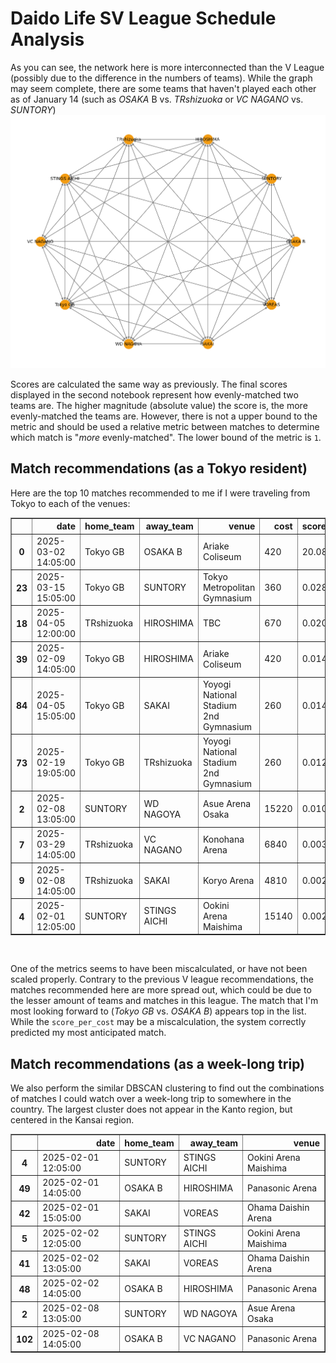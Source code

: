 # Daido Life SV League Schedule Analysis

As you can see, the network here is more interconnected than the V League (possibly due to the difference in the numbers of teams). While the graph may seem complete, there are some teams that haven't played each other as of January 14 (such as *OSAKA* B vs. *TRshizuoka* or *VC NAGANO* vs. *SUNTORY*)
![sv_league_network.png](images/sv_league_network_jan13.png)

Scores are calculated the same way as previously. The final scores displayed in the second notebook represent how evenly-matched two teams are. The higher magnitude (absolute value) the score is, the more evenly-matched the teams are. However, there is not a upper bound to the metric and should be used a relative metric between matches to determine which match is "*more* evenly-matched". The lower bound of the metric is `1`.

## Match recommendations (as a Tokyo resident)

Here are the top 10 matches recommended to me if I were traveling from Tokyo to each of the venues:
<table border="1" class="dataframe">
  <thead>
    <tr style="text-align: right;">
      <th></th>
      <th>date</th>
      <th>home_team</th>
      <th>away_team</th>
      <th>venue</th>
      <th>cost</th>
      <th>score_per_cost</th>
    </tr>
  </thead>
  <tbody>
    <tr>
      <th>0</th>
      <td>2025-03-02 14:05:00</td>
      <td>Tokyo GB</td>
      <td>OSAKA B</td>
      <td>Ariake Coliseum</td>
      <td>420</td>
      <td>20.085205</td>
    </tr>
    <tr>
      <th>23</th>
      <td>2025-03-15 15:05:00</td>
      <td>Tokyo GB</td>
      <td>SUNTORY</td>
      <td>Tokyo Metropolitan Gymnasium</td>
      <td>360</td>
      <td>0.028028</td>
    </tr>
    <tr>
      <th>18</th>
      <td>2025-04-05 12:00:00</td>
      <td>TRshizuoka</td>
      <td>HIROSHIMA</td>
      <td>TBC</td>
      <td>670</td>
      <td>0.020368</td>
    </tr>
    <tr>
      <th>39</th>
      <td>2025-02-09 14:05:00</td>
      <td>Tokyo GB</td>
      <td>HIROSHIMA</td>
      <td>Ariake Coliseum</td>
      <td>420</td>
      <td>0.014401</td>
    </tr>
    <tr>
      <th>84</th>
      <td>2025-04-05 15:05:00</td>
      <td>Tokyo GB</td>
      <td>SAKAI</td>
      <td>Yoyogi National Stadium 2nd Gymnasium</td>
      <td>260</td>
      <td>0.014328</td>
    </tr>
    <tr>
      <th>73</th>
      <td>2025-02-19 19:05:00</td>
      <td>Tokyo GB</td>
      <td>TRshizuoka</td>
      <td>Yoyogi National Stadium 2nd Gymnasium</td>
      <td>260</td>
      <td>0.012193</td>
    </tr>
    <tr>
      <th>2</th>
      <td>2025-02-08 13:05:00</td>
      <td>SUNTORY</td>
      <td>WD NAGOYA</td>
      <td>Asue Arena Osaka</td>
      <td>15220</td>
      <td>0.010849</td>
    </tr>
    <tr>
      <th>7</th>
      <td>2025-03-29 14:05:00</td>
      <td>TRshizuoka</td>
      <td>VC NAGANO</td>
      <td>Konohana Arena</td>
      <td>6840</td>
      <td>0.003065</td>
    </tr>
    <tr>
      <th>9</th>
      <td>2025-02-08 14:05:00</td>
      <td>TRshizuoka</td>
      <td>SAKAI</td>
      <td>Koryo Arena</td>
      <td>4810</td>
      <td>0.002552</td>
    </tr>
    <tr>
      <th>4</th>
      <td>2025-02-01 12:05:00</td>
      <td>SUNTORY</td>
      <td>STINGS AICHI</td>
      <td>Ookini Arena Maishima</td>
      <td>15140</td>
      <td>0.002508</td>
    </tr>
  </tbody>
</table><br>

One of the metrics seems to have been miscalculated, or have not been scaled properly. Contrary to the previous V league recommendations, the matches recommended here are more spread out, which could be due to the lesser amount of teams and matches in this league. The match that I'm most looking forward to (<i>Tokyo GB</i> vs. <i>OSAKA B</i>) appears top in the list. While the `score_per_cost` may be a miscalculation, the system correctly predicted my most anticipated match.

## Match recommendations (as a week-long trip)

We also perform the similar DBSCAN clustering to find out the combinations of matches I could watch over a week-long trip to somewhere in the country. The largest cluster does not appear in the Kanto region, but centered in the Kansai region.

<table border="1" class="dataframe">
  <thead>
    <tr style="text-align: right;">
      <th></th>
      <th>date</th>
      <th>home_team</th>
      <th>away_team</th>
      <th>venue</th>
    </tr>
  </thead>
  <tbody>
    <tr>
      <th>4</th>
      <td>2025-02-01 12:05:00</td>
      <td>SUNTORY</td>
      <td>STINGS AICHI</td>
      <td>Ookini Arena Maishima</td>
    </tr>
    <tr>
      <th>49</th>
      <td>2025-02-01 14:05:00</td>
      <td>OSAKA B</td>
      <td>HIROSHIMA</td>
      <td>Panasonic Arena</td>
    </tr>
    <tr>
      <th>42</th>
      <td>2025-02-01 15:05:00</td>
      <td>SAKAI</td>
      <td>VOREAS</td>
      <td>Ohama Daishin Arena</td>
    </tr>
    <tr>
      <th>5</th>
      <td>2025-02-02 12:05:00</td>
      <td>SUNTORY</td>
      <td>STINGS AICHI</td>
      <td>Ookini Arena Maishima</td>
    </tr>
    <tr>
      <th>41</th>
      <td>2025-02-02 13:05:00</td>
      <td>SAKAI</td>
      <td>VOREAS</td>
      <td>Ohama Daishin Arena</td>
    </tr>
    <tr>
      <th>48</th>
      <td>2025-02-02 14:05:00</td>
      <td>OSAKA B</td>
      <td>HIROSHIMA</td>
      <td>Panasonic Arena</td>
    </tr>
    <tr>
      <th>2</th>
      <td>2025-02-08 13:05:00</td>
      <td>SUNTORY</td>
      <td>WD NAGOYA</td>
      <td>Asue Arena Osaka</td>
    </tr>
    <tr>
      <th>102</th>
      <td>2025-02-08 14:05:00</td>
      <td>OSAKA B</td>
      <td>VC NAGANO</td>
      <td>Panasonic Arena</td>
    </tr>
  </tbody>
</table>
